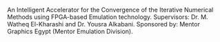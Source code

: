 An Intelligent Accelerator for the Convergence of the Iterative Numerical Methods using FPGA-based Emulation technology.
Supervisors: Dr. M. Watheq El-Kharashi and Dr. Yousra Alkabani.
Sponsored by: Mentor Graphics Egypt (Mentor Emulation Division).
